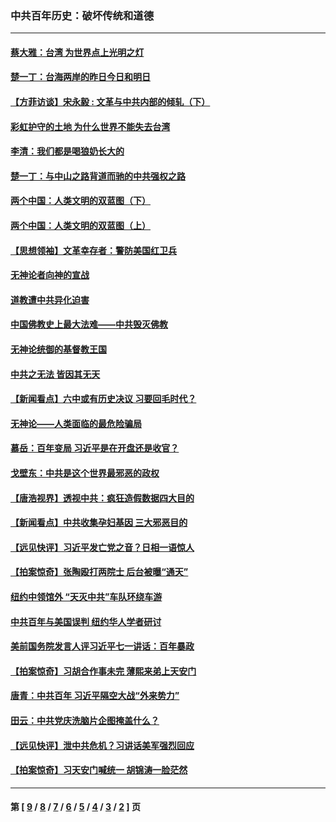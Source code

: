 ### 中共百年历史：破坏传统和道德
---
#### [蔡大雅：台湾 为世界点上光明之灯](../../pages/nf1176114/n13531530.md?03230430) 
#### [楚一丁：台海两岸的昨日今日和明日](../../pages/nf1176114/n13531468.md?03230430) 
#### [【方菲访谈】宋永毅 : 文革与中共内部的倾轧（下）](../../pages/nf1176114/n13486836.md?03230430) 
#### [彩虹护守的土地 为什么世界不能失去台湾](../../pages/nf1176114/n13476849.md?03230430) 
#### [李清：我们都是喝狼奶长大的](../../pages/nf1176114/n13471478.md?03230430) 
#### [楚一丁：与中山之路背道而驰的中共强权之路](../../pages/nf1176114/n13437270.md?03230430) 
#### [两个中国：人类文明的双蓝图（下）](../../pages/nf1176114/n13423132.md?03230430) 
#### [两个中国：人类文明的双蓝图（上）](../../pages/nf1176114/n13422687.md?03230430) 
#### [【思想领袖】文革幸存者：警防美国红卫兵](../../pages/nf1176114/n13339289.md?03230430) 
#### [无神论者向神的宣战](../../pages/nf1176114/n13281535.md?03230430) 
#### [道教遭中共异化迫害](../../pages/nf1176114/n13281463.md?03230430) 
#### [中国佛教史上最大法难——中共毁灭佛教](../../pages/nf1176114/n13281397.md?03230430) 
#### [无神论统御的基督教王国](../../pages/nf1176114/n13281280.md?03230430) 
#### [中共之无法 皆因其无天](../../pages/nf1176114/n13281088.md?03230430) 
#### [【新闻看点】六中或有历史决议 习要回毛时代？](../../pages/nf1176114/n13222895.md?03230430) 
#### [无神论——人类面临的最危险骗局](../../pages/nf1176114/n13196137.md?03230430) 
#### [慕岳：百年变局 习近平是在开盘还是收官？](../../pages/nf1176114/n13206516.md?03230430) 
#### [戈壁东：中共是这个世界最邪恶的政权](../../pages/nf1176114/n13085641.md?03230430) 
#### [【唐浩视界】透视中共：疯狂造假数据四大目的](../../pages/nf1176114/n13080590.md?03230430) 
#### [【新闻看点】中共收集孕妇基因 三大邪恶目的](../../pages/nf1176114/n13077182.md?03230430) 
#### [【远见快评】习近平发亡党之音？日相一语惊人](../../pages/nf1176114/n13074809.md?03230430) 
#### [【拍案惊奇】张陶殴打两院士 后台被曝“通天”](../../pages/nf1176114/n13070496.md?03230430) 
#### [纽约中领馆外 “天灭中共”车队环绕车游](../../pages/nf1176114/n13070693.md?03230430) 
#### [中共百年与美国误判 纽约华人学者研讨](../../pages/nf1176114/n13067969.md?03230430) 
#### [美前国务院发言人评习近平七一讲话：百年暴政](../../pages/nf1176114/n13066986.md?03230430) 
#### [【拍案惊奇】习胡合作事未完 薄熙来弟上天安门](../../pages/nf1176114/n13065867.md?03230430) 
#### [唐青：中共百年 习近平隔空大战“外来势力”](../../pages/nf1176114/n13065976.md?03230430) 
#### [田云：中共党庆洗脑片企图掩盖什么？](../../pages/nf1176114/n13064395.md?03230430) 
#### [【远见快评】泄中共危机？习讲话美军强烈回应](../../pages/nf1176114/n13064269.md?03230430) 
#### [【拍案惊奇】习天安门喊统一 胡锦涛一脸茫然](../../pages/nf1176114/n13063233.md?03230430) 

---
#### 第 [ [9](./9.md?03230430) / [8](./8.md?03230430) / [7](./7.md?03230430) / [6](./6.md?03230430) / [5](./5.md?03230430) / [4](./4.md?03230430) / [3](./3.md?03230430) / [2](./2.md?03230430) ] 页
